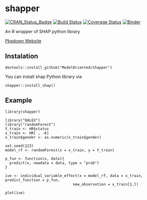 # shapper

[![CRAN_Status_Badge](http://www.r-pkg.org/badges/version/shapper)](https://CRAN.R-project.org/package=shapper)
[![Build Status](https://travis-ci.org/ModelOriented/shapper.svg?branch=master)](https://travis-ci.org/ModelOriented/shapper)
[![Coverage
Status](https://img.shields.io/codecov/c/github/ModelOriented/shapper/master.svg)](https://codecov.io/github/ModelOriented/shapper?branch=master)
[![Binder](https://mybinder.org/badge_logo.svg)](https://mybinder.org/v2/gh/ModelOriented/shapper/master?filepath=binder%2Fshapper.ipynb)

An R wrapper of SHAP python library

[Pkgdown Website]( https://modeloriented.github.io/shapper/)

## Instalation

```
devtools::install_github("ModelOriented/shapper")
```
You can install shap Python library via

```
shapper::install_shap()
```

## Example

```
library(shapper)

library("DALEX")
library("randomForest")
Y_train <- HR$status
x_train <- HR[ , -6]
x_train$gender <- as.numeric(x_train$gender)

set.seed(123)
model_rf <- randomForest(x = x_train, y = Y_train)

p_fun <- function(x, data){
  predict(x, newdata = data, type = "prob")
}

ive <- individual_variable_effect(x = model_rf, data = x_train, predict_function = p_fun,
                               new_observation = x_train[1,])

plot(ive)
```
